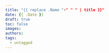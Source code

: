 ```yaml
---
title: "{{ replace .Name "-" " " | title }}"
date: {{ .Date }}
draft: true
toc: false
images:
authors:
tags:
  - untagged
---
```


